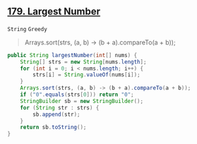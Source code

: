 [179. Largest Number](https://leetcode.com/problems/largest-number/)
---

`String` `Greedy`

>Arrays.sort(strs, (a, b) -> (b + a).compareTo(a + b));

```java
public String largestNumber(int[] nums) {
    String[] strs = new String[nums.length];
    for (int i = 0; i < nums.length; i++) {
        strs[i] = String.valueOf(nums[i]);
    }
    Arrays.sort(strs, (a, b) -> (b + a).compareTo(a + b));
    if ("0".equals(strs[0])) return "0";
    StringBuilder sb = new StringBuilder();
    for (String str : strs) {
        sb.append(str);
    }
    return sb.toString();
}
```
